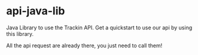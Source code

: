 # api-java-lib
Java Library to use the Trackin API. Get a quickstart to use our api by using this library.

All the api request are already there, you just need to call them!
